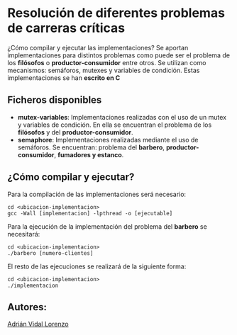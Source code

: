 # Resolución de diferentes problemas de carreras críticas

¿Cómo compilar y ejecutar las implementaciones? 
Se aportan implementaciones para distintos problemas como puede ser el problema de los **filósofos** o **productor-consumidor** entre otros.
Se utilizan como mecanismos: semáforos, mutexes y variables de condición. Estas implementaciones se han **escrito en C**

## Ficheros disponibles
- **mutex-variables**: Implementaciones realizadas con el uso de un mutex y variables de condición. En ella se encuentran el problema de los **filósofos** y del
**productor-consumidor**.
- **semaphore**: Implementaciones realizadas mediante el uso de semáforos. Se encuentran: problema del **barbero**, **productor-consumidor**, **fumadores y estanco**.

## ¿Cómo compilar y ejecutar?

Para la compilación de las implementaciones será necesario:
``` 
cd <ubicacion-implementacion>
gcc -Wall [implementacion] -lpthread -o [ejecutable]
```
Para la ejecución de la implementación del problema del **barbero** se necesitará:
```
cd <ubicacion-implementacion>
./barbero [numero-clientes]
```
El resto de las ejecuciones se realizará de la siguiente forma:
```
cd <ubicacion-implementacion>
./implementacion
```
## Autores:
[Adrián Vidal Lorenzo](https://github.com/adrianvidal2)
